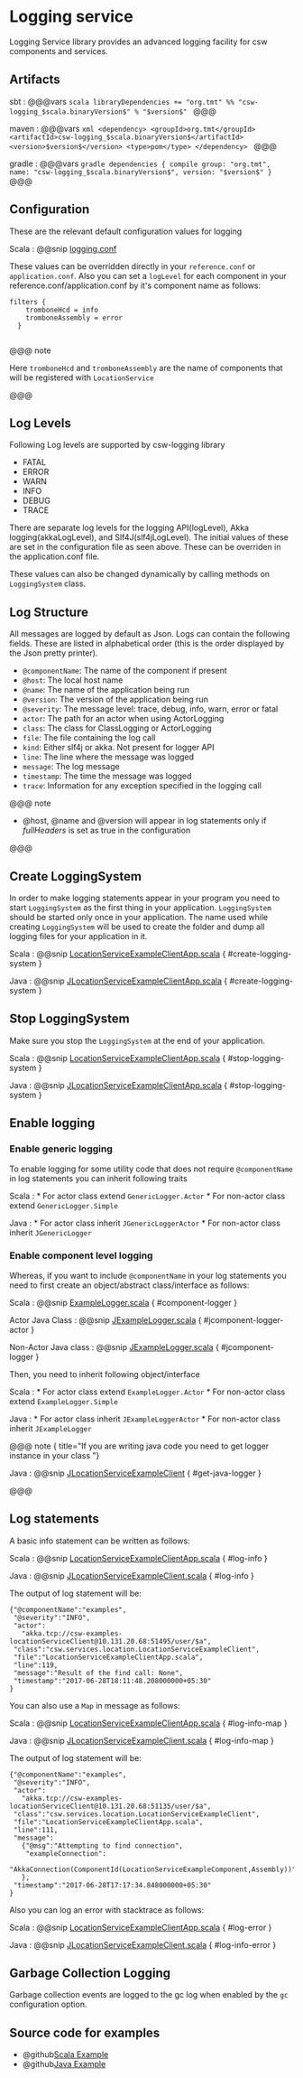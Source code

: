# Logging service

Logging Service library provides an advanced logging facility for csw components and services. 
    
## Artifacts

sbt
:   @@@vars
    ```scala
    libraryDependencies += "org.tmt" %% "csw-logging_$scala.binaryVersion$" % "$version$"
    ```
    @@@

maven
:   @@@vars
    ```xml
    <dependency>
     <groupId>org.tmt</groupId>
     <artifactId>csw-logging_$scala.binaryVersion$</artifactId>
     <version>$version$</version>
     <type>pom</type>
    </dependency>
    ```
    @@@

gradle
:   @@@vars
    ```gradle
    dependencies {
      compile group: "org.tmt", name: "csw-logging_$scala.binaryVersion$", version: "$version$"
    }
    ```
    @@@
    
    
## Configuration

These are the relevant default configuration values for logging

Scala
:   @@snip [logging.conf](../../../../csw-logging/src/main/resources/logging.conf)

These values can be overridden directly in your `reference.conf` or `application.conf`. Also you can set a `logLevel` for each component
in your reference.conf/application.conf by it's component name as follows:

```
filters {
    tromboneHcd = info
    tromboneAssembly = error
  }
  
```
@@@ note

Here `tromboneHcd` and `tromboneAssembly` are the name of components that will be registered with `LocationService` 

@@@

## Log Levels

Following Log levels are supported by csw-logging library

* FATAL
* ERROR
* WARN
* INFO
* DEBUG
* TRACE

There are separate log levels for the logging API(logLevel), Akka logging(akkaLogLevel), and Slf4J(slf4jLogLevel). The initial values of these are set in the configuration file as seen above. These can be overriden in the application.conf file.

These values can also be changed dynamically by calling methods on `LoggingSystem` class.

## Log Structure
All messages are logged by default as Json. Logs can contain the following fields. These are listed in alphabetical order (this is the order displayed by the Json pretty printer).

* `@componentName`: The name of the component if present
* `@host`: The local host name
* `@name`: The name of the application being run
* `@version`: The version of the application being run
* `@severity`: The message level: trace, debug, info, warn, error or fatal
* `actor`: The path for an actor when using ActorLogging
* `class`: The class for ClassLogging or ActorLogging
* `file`: The file containing the log call
* `kind`: Either slf4j or akka. Not present for logger API
* `line`: The line where the message was logged
* `message`: The log message
* `timestamp`: The time the message was logged
* `trace`: Information for any exception specified in the logging call



@@@ note

* @host, @name and @version will appear in log statements only if _fullHeaders_ is set as true in the configuration

@@@

## Create LoggingSystem

In order to make logging statements appear in your program you need to start `LoggingSystem` as the first thing in your application.
`LoggingSystem` should be started only once in your application. The name used while creating `LoggingSystem` will be used to create
the folder and dump all logging files for your application in it.

Scala
:   @@snip [LocationServiceExampleClientApp.scala](../../../../examples/src/main/scala/csw/services/location/LocationServiceExampleClientApp.scala) { #create-logging-system }

Java
:   @@snip [JLocationServiceExampleClientApp.scala](../../../../examples/src/main/java/csw/services/location/JLocationServiceExampleClient.java) { #create-logging-system }

## Stop LoggingSystem

Make sure you stop the `LoggingSystem` at the end of your application.

Scala
:   @@snip [LocationServiceExampleClientApp.scala](../../../../examples/src/main/scala/csw/services/location/LocationServiceExampleClientApp.scala) { #stop-logging-system }

Java
:   @@snip [JLocationServiceExampleClientApp.scala](../../../../examples/src/main/java/csw/services/location/JLocationServiceExampleClient.java) { #stop-logging-system }


## Enable logging

### Enable generic logging
To enable logging for some utility code that does not require `@componentName` in log statements you can inherit following traits

Scala
:   * For actor class extend `GenericLogger.Actor`
    * For non-actor class extend `GenericLogger.Simple`

Java
:   * For actor class inherit `JGenericLoggerActor`
    * For non-actor class inherit `JGenericLogger`

### Enable component level logging
Whereas, if you want to include `@componentName` in your log statements you need to first create an object/abstract class/interface as follows:

Scala
:   @@snip [ExampleLogger.scala](../../../../examples/src/main/scala/csw/services/commons/ExampleLogger.scala) { #component-logger }

Actor Java Class
:   @@snip [JExampleLogger.scala](../../../../examples/src/main/java/csw/services/commons/JExampleLoggerActor.java) { #jcomponent-logger-actor }

Non-Actor Java class
:   @@snip [JExampleLogger.scala](../../../../examples/src/main/java/csw/services/commons/JExampleLogger.java) { #jcomponent-logger }


Then, you need to inherit following object/interface

Scala
:   * For actor class extend `ExampleLogger.Actor`
    * For non-actor class extend `ExampleLogger.Simple`
    
Java
:   * For actor class inherit `JExampleLoggerActor`
    * For non-actor class inherit `JExampleLogger`


@@@ note { title="If you are writing java code you need to get logger instance in your class "}

Java
:   @@snip [JLocationServiceExampleClient](../../../../examples/src/main/java/csw/services/location/JLocationServiceExampleClient.java) { #get-java-logger }

@@@


## Log statements

A basic info statement can be written as follows:

Scala
:   @@snip [LocationServiceExampleClientApp.scala](../../../../examples/src/main/scala/csw/services/location/LocationServiceExampleClientApp.scala) { #log-info }

Java
:   @@snip [JLocationServiceExampleClient.scala](../../../../examples/src/main/java/csw/services/location/JLocationServiceExampleClient.java) { #log-info }

The output of log statement will be:

```
{"@componentName":"examples",
 "@severity":"INFO",
 "actor":
   "akka.tcp://csw-examples-locationServiceClient@10.131.20.68:51495/user/$a",
 "class":"csw.services.location.LocationServiceExampleClient",
 "file":"LocationServiceExampleClientApp.scala",
 "line":119,
 "message":"Result of the find call: None",
 "timestamp":"2017-06-28T18:11:48.208000000+05:30"
}

```

You can also use a `Map` in message as follows:

Scala
 :   @@snip [LocationServiceExampleClientApp.scala](../../../../examples/src/main/scala/csw/services/location/LocationServiceExampleClientApp.scala) { #log-info-map }
 
Java
 :   @@snip [JLocationServiceExampleClient.scala](../../../../examples/src/main/java/csw/services/location/JLocationServiceExampleClient.java) { #log-info-map }

The output of log statement will be: 
 
```
{"@componentName":"examples",
 "@severity":"INFO",
 "actor":
   "akka.tcp://csw-examples-locationServiceClient@10.131.20.68:51135/user/$a",
 "class":"csw.services.location.LocationServiceExampleClient",
 "file":"LocationServiceExampleClientApp.scala",
 "line":111,
 "message":
   {"@msg":"Attempting to find connection",
    "exampleConnection":
      "AkkaConnection(ComponentId(LocationServiceExampleComponent,Assembly))"
   },
 "timestamp":"2017-06-28T17:17:34.848000000+05:30"
}

```
 
Also you can log an error with stacktrace as follows:
 
Scala
  :   @@snip [LocationServiceExampleClientApp.scala](../../../../examples/src/main/scala/csw/services/location/LocationServiceExampleClientApp.scala) { #log-error }
 
Java
 :   @@snip [JLocationServiceExampleClient.scala](../../../../examples/src/main/java/csw/services/location/JLocationServiceExampleClient.java) { #log-info-error }
 
## Garbage Collection Logging

Garbage collection events are logged to the gc log when enabled by the `gc` configuration option.

## Source code for examples

* @github[Scala Example](/examples/src/main/scala/csw/services/location/LocationServiceExampleClientApp.scala)
* @github[Java Example](/examples/src/main/java/csw/services/location/JLocationServiceExampleClient.java)
  
   
  




